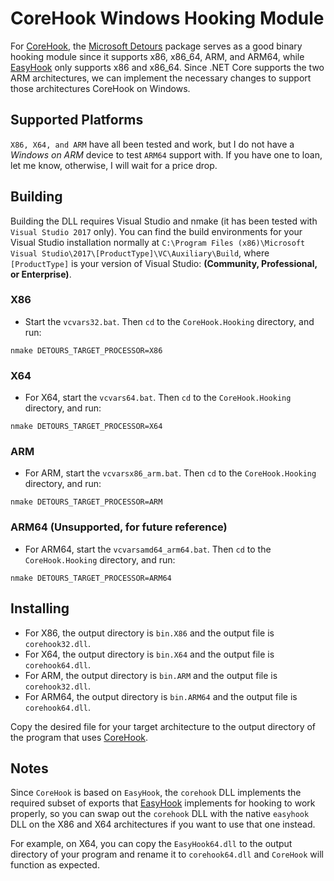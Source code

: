 # CoreHook Windows Hooking Module

For [CoreHook](https://github.com/unknownv2/CoreHook), the [Microsoft Detours](https://github.com/Microsoft/Detours) package serves as a good binary hooking module since it supports x86, x86_64, ARM, and ARM64, while [EasyHook](https://github.com/EasyHook/EasyHook) only supports x86 and x86_64. Since .NET Core supports the two ARM architectures, we can implement the necessary changes to support those architectures CoreHook on Windows.

## Supported Platforms

`X86, X64, and ARM` have all been tested and work, but I do not have a *Windows on ARM* device to test `ARM64` support with. If you have one to loan, let me know, otherwise, I will wait for a price drop.

## Building

Building the DLL requires Visual Studio and nmake (it has been tested with `Visual Studio 2017` only). You can find the build environments for your Visual Studio installation normally at `C:\Program Files (x86)\Microsoft Visual Studio\2017\[ProductType]\VC\Auxiliary\Build`, where `[ProductType]` is your version of Visual Studio: **(Community, Professional, or Enterprise)**.

### X86
* Start the `vcvars32.bat`. Then `cd` to the `CoreHook.Hooking` directory, and run:
 ```
 nmake DETOURS_TARGET_PROCESSOR=X86
 ```
### X64 
* For X64, start the `vcvars64.bat`. Then `cd` to the `CoreHook.Hooking` directory, and run:

 ```
 nmake DETOURS_TARGET_PROCESSOR=X64
 ```

### ARM

* For ARM, start the `vcvarsx86_arm.bat`. Then `cd` to the `CoreHook.Hooking` directory, and run:

 ```
 nmake DETOURS_TARGET_PROCESSOR=ARM
 ```

 ### ARM64 (Unsupported, for future reference)
* For ARM64, start the `vcvarsamd64_arm64.bat`. Then `cd` to the `CoreHook.Hooking` directory, and run:
 ```
 nmake DETOURS_TARGET_PROCESSOR=ARM64
 ```

## Installing

* For X86, the output directory is `bin.X86` and the output file is `corehook32.dll`.
* For X64, the output directory is `bin.X64` and the output file is `corehook64.dll`.
* For ARM, the output directory is `bin.ARM` and the output file is `corehook32.dll`.
* For ARM64, the output directory is `bin.ARM64` and the output file is `corehook64.dll`.

Copy the desired file for your target architecture to the output directory of the program that uses [CoreHook](https://github.com/unknownv2/CoreHook/).

## Notes

Since `CoreHook` is based on `EasyHook`, the `corehook` DLL implements the required subset of exports that [EasyHook](https://github.com/EasyHook/EasyHook) implements for hooking to work properly, so you can swap out the `corehook` DLL with the native `easyhook` DLL on the X86 and X64 architectures if you want to use that one instead. 

For example, on X64, you can copy the `EasyHook64.dll` to the output directory of your program and rename it to `corehook64.dll` and `CoreHook` will function as expected.  